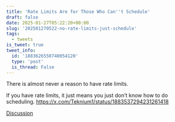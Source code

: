 ```yaml
---
title: 'Rate Limits Are for Those Who Can''t Schedule'
draft: false
date: 2025-01-27T05:22:20+00:00
slug: '202501270522-no-rate-limits-just-schedule'
tags:
  - tweets
is_tweet: true
tweet_info:
  id: '1883626550740054120'
  type: 'post'
  is_thread: False
---
```




There is almost never a reason to have rate limits. 

If you have rate limits, it just means you just don’t know how to do scheduling. <https://x.com/Teknium1/status/1883537294231261418>

[Discussion](https://x.com/sytelus/status/1883626550740054120)
